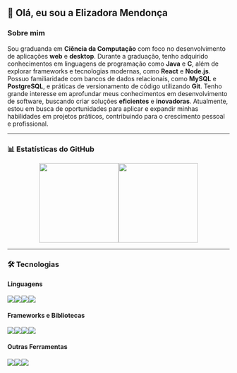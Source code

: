 ## 👋 Olá, eu sou a Elizadora Mendonça

### Sobre mim
Sou graduanda em **Ciência da Computação** com foco no desenvolvimento de aplicações **web** e **desktop**. Durante a graduação, tenho adquirido conhecimentos em linguagens de programação como **Java** e **C**, além de explorar frameworks e tecnologias modernas, como **React** e **Node.js**. Possuo familiaridade com bancos de dados relacionais, como **MySQL** e **PostgreSQL**, e práticas de versionamento de código utilizando **Git**. Tenho grande interesse em aprofundar meus conhecimentos em desenvolvimento de software, buscando criar soluções **eficientes** e **inovadoras**. Atualmente, estou em busca de oportunidades para aplicar e expandir minhas habilidades em projetos práticos, contribuindo para o crescimento pessoal e profissional.

---

### 📊 Estatísticas do GitHub

<div style="display: flex; flex-direction: row; align-items: center; justify-content: center; flex-wrap: wrap">
  <img height="180px" src="https://github-readme-stats-sigma-five.vercel.app/api?username=elizadora&show_icons=true&theme=react&include_all_commits=true&count_private=true"/>
  <img height="180px" src="https://github-readme-stats-sigma-five.vercel.app/api/top-langs/?username=elizadora&layout=compact&show_icons=true&theme=react&langs_count=7"/>
</div>

---

### 🛠️ Tecnologias

#### Linguagens
<div style="display: flex; flex-direction: row; align-items: center; justify-content: start; flex-wrap: wrap">
  <img src="https://img.shields.io/badge/C%2B%2B-00599C?style=for-the-badge&logo=c%2B%2B&logoColor=white">
  <img src="https://img.shields.io/badge/C-1572B6?style=for-the-badge&logo=c&logoColor=white">
  <img src="https://img.shields.io/badge/PHP-777BB4?style=for-the-badge&logo=php&logoColor=white" />
  <img src="https://img.shields.io/badge/JavaScript-323330?style=for-the-badge&logo=javascript&logoColor=F7DF1E">
</div>

#### Frameworks e Bibliotecas
<div style="display: flex; flex-direction: row; align-items: center; justify-content: start; flex-wrap: wrap">
  <img src="https://img.shields.io/badge/bootstrap-%238511FA.svg?style=for-the-badge&logo=bootstrap&logoColor=white"/>
  <img src="https://img.shields.io/badge/express.js-%23404d59.svg?style=for-the-badge&logo=express&logoColor=%2361DAFB" />
  <img src="https://img.shields.io/badge/React-323330?style=for-the-badge&logo=react&logoColor=61DAFB" />
  <img src="https://img.shields.io/badge/Node.js-43853D?style=for-the-badge&logo=node.js&logoColor=white"/>
</div>

#### Outras Ferramentas
<div style="display: flex; flex-direction: row; align-items: center; justify-content: start; flex-wrap: wrap">
  <img src="https://img.shields.io/badge/markdown-%23000000.svg?style=for-the-badge&logo=markdown&logoColor=white" />
  <img src="https://img.shields.io/badge/Linux-FCC624?style=for-the-badge&logo=linux&logoColor=black"/>
  <img src="https://img.shields.io/badge/git-%23F05033.svg?style=for-the-badge&logo=git&logoColor=white"/>
</div>
